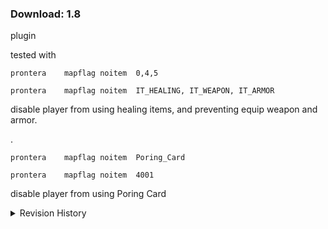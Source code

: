### Download: 1.8
plugin

tested with
```
prontera	mapflag	noitem	0,4,5
```
```
prontera	mapflag	noitem	IT_HEALING, IT_WEAPON, IT_ARMOR
```
disable player from using healing items, and preventing equip weapon and armor.

.
```
prontera	mapflag	noitem	Poring_Card
```
```
prontera	mapflag	noitem	4001
```
disable player from using Poring Card


<details>
<summary>Revision History</summary>

1.0  
noitem_20140310

1.1  
noitem_20140828.  
noitem_20140908  
- fix a bug which messed up counter, should be [k] in npc.c  
  - counter is for string size (w4), [k] counter is the index of the array map->list[m].noitemlist  

1.2  
noitem_20140911.  
noitem_20151030  
- forgot to add aFree(temp), which cause memory leak

1.3 - plugin  
- remove MAX_RESTRICTED_LIST and hardcoded it as 50  
- and change noitem from state, into number of items restricted, to make it loop lesser

1.4 - plugin  
- fix a rare bug if the user put multiple noitem on the same map, it spam non-sensible error  
  - although this will overwrite the previous one without warning this time

1.5 - plugin  
- remove the 50 items restriction limit by utilizing vector

1.6 - plugin  
- fix server crash on certain compiler

1.7 - plugin
- fix memory leak cause by aStrdup and VECTOR_ENSURE

1.8 - plugin
- fix duplicate entry by ShowWarning
- add missing IT_AMMO item type deny

</details>
